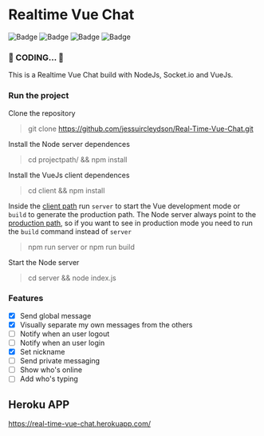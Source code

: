 # Realtime Vue Chat
![Badge](https://img.shields.io/static/v1?label=SERVER&message=NODE.JS&color=339933&style=flat-square&logo=nodejs)
![Badge](https://img.shields.io/static/v1?label=REALTIME&message=SOCKET.IO&color=010101&style=flat-square&logo=socket)
![Badge](https://img.shields.io/static/v1?label=CLIENT&message=VUE.JS&color=4FC08D&style=flat-square&logo=vuejs)
![Badge](https://img.shields.io/static/v1?label=DEPLOY&message=HEROKU&color=430098&style=flat-square&logo=heroku)


### 🚧 CODING... 🚧

This is a Realtime Vue Chat build with NodeJs, Socket.io and VueJs.

### Run the project

Clone the repository
> git clone https://github.com/jessuircleydson/Real-Time-Vue-Chat.git

Install the Node server dependences
> cd projectpath/ && npm install

Install the VueJs client dependences
> cd client && npm install

Inside the [client path](./client) run `server` to start the Vue development mode or `build` to generate the production path.
The Node server always point to the [production path](./client/dist), so if you want to see in production mode you need to run the `build` command instead of `server`
> npm run server or npm run build

Start the Node server
> cd server && node index.js

### Features

- [x] Send global message
- [x] Visually separate my own messages from the others
- [ ] Notify when an user logout
- [ ] Notify when an user login
- [x] Set nickname
- [ ] Send private messaging
- [ ] Show who's online
- [ ] Add who's typing

## Heroku APP
https://real-time-vue-chat.herokuapp.com/
